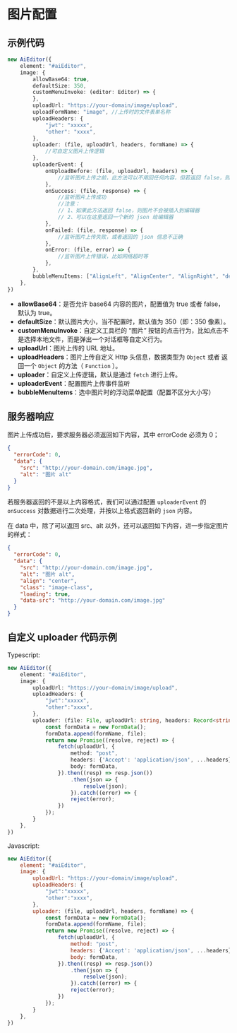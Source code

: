# 图片配置

## 示例代码

```typescript
new AiEditor({
    element: "#aiEditor",
    image: {
        allowBase64: true,
        defaultSize: 350,
        customMenuInvoke: (editor: Editor) => {
        },
        uploadUrl: "https://your-domain/image/upload",
        uploadFormName: "image", //上传时的文件表单名称
        uploadHeaders: {
            "jwt": "xxxxx",
            "other": "xxxx",
        },
        uploader: (file, uploadUrl, headers, formName) => {
            //可自定义图片上传逻辑
        },
        uploaderEvent: {
            onUploadBefore: (file, uploadUrl, headers) => {
                //监听图片上传之前，此方法可以不用回任何内容，但若返回 false，则终止上传
            },
            onSuccess: (file, response) => {
                //监听图片上传成功
                //注意：
                // 1、如果此方法返回 false，则图片不会被插入到编辑器
                // 2、可以在这里返回一个新的 json 给编辑器
            },
            onFailed: (file, response) => {
                //监听图片上传失败，或者返回的 json 信息不正确
            },
            onError: (file, error) => {
                //监听图片上传错误，比如网络超时等
            },
        },
        bubbleMenuItems: ["AlignLeft", "AlignCenter", "AlignRight", "delete"]
    },
})
```

- **allowBase64**：是否允许 base64 内容的图片，配置值为 true 或者 false，默认为 true。
- **defaultSize**：默认图片大小，当不配置时，默认值为 350（即：350 像素）。
- **customMenuInvoke**：自定义工具栏的 “图片” 按钮的点击行为，比如点击不是选择本地文件，而是弹出一个对话框等自定义行为。
- **uploadUrl**：图片上传的 URL 地址。
- **uploadHeaders**：图片上传自定义 Http 头信息，数据类型为 `Object` 或者 返回一个 `Object` 的方法（ `Function` ）。
- **uploader**：自定义上传逻辑，默认是通过 `fetch` 进行上传。
- **uploaderEvent**：配置图片上传事件监听
- **bubbleMenuItems**：选中图片时的浮动菜单配置（配置不区分大小写）


## 服务器响应

图片上传成功后，要求服务器必须返回如下内容，其中 errorCode 必须为 0；

```json
{
  "errorCode": 0,
  "data": {
    "src": "http://your-domain.com/image.jpg",
    "alt": "图片 alt"
  }
}
```

若服务器返回的不是以上内容格式，我们可以通过配置 `uploaderEvent` 的 `onSuccess` 对数据进行二次处理，并按以上格式返回新的 `json` 内容。

在 data 中，除了可以返回 src、alt 以外，还可以返回如下内容，进一步指定图片的样式：

```json
{
  "errorCode": 0,
  "data": {
    "src": "http://your-domain.com/image.jpg",
    "alt": "图片 alt",
    "align": "center",
    "class": "image-class",
    "loading": true,
    "data-src": "http://your-domain.com/image.jpg"
  }
}
```

## 自定义 uploader 代码示例

Typescript:

```typescript
new AiEditor({
    element: "#aiEditor",
    image: {
        uploadUrl: "https://your-domain/image/upload",
        uploadHeaders: {
            "jwt":"xxxxx",
            "other":"xxxx",
        },
        uploader: (file: File, uploadUrl: string, headers: Record<string, any>, formName: string): Promise<Record<string, any>> => {
            const formData = new FormData();
            formData.append(formName, file);
            return new Promise((resolve, reject) => {
                fetch(uploadUrl, {
                    method: "post",
                    headers: {'Accept': 'application/json', ...headers},
                    body: formData,
                }).then((resp) => resp.json())
                    .then(json => {
                        resolve(json);
                    }).catch((error) => {
                    reject(error);
                })
            });
        }
    },
})
```

Javascript:


```js
new AiEditor({
    element: "#aiEditor",
    image: {
        uploadUrl: "https://your-domain/image/upload",
        uploadHeaders: {
            "jwt":"xxxxx",
            "other":"xxxx",
        },
        uploader: (file, uploadUrl, headers, formName) => {
            const formData = new FormData();
            formData.append(formName, file);
            return new Promise((resolve, reject) => {
                fetch(uploadUrl, {
                    method: "post",
                    headers: {'Accept': 'application/json', ...headers},
                    body: formData,
                }).then((resp) => resp.json())
                    .then(json => {
                        resolve(json);
                    }).catch((error) => {
                    reject(error);
                })
            });
        }
    },
})
```